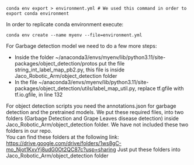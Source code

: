 ```
conda env export > environment.yml # We used this command in order to export conda environment
```

In order to replicate conda environment execute:
```
conda env create --name myenv --file=environment.yml
```

For Garbage detection model we need to do a few more steps:
- Inside the folder ~/anaconda3/envs/myenv/lib/python3.11/site-packages/object_detection/protos put the file string_int_label_map_pb2.py, this file is inside Jaco_Robotic_Arm/object_detection folder
- In the file ~/anaconda3/envs/myenv/lib/python3.11/site-packages/object_detection/utils/label_map_util.py, replace tf.gfile with tf.io.gfile, in line 132

For object detection scripts you need the annotations.json for garbage detection and the pretrained models. We put these required files, into two folders (Garbage Detection and Grape Leaves disease detection) inside Jaco_Robotic_Arm/object_detection folder. We have not included these two folders in our repo.\
You can find these folders at the following link: https://drive.google.com/drive/folders/1ws8gC-mo_Njot1KxvYj8udG0Ot2QC87c?usp=sharing Just put these folders into Jaco_Robotic_Arm/object_detection folder
